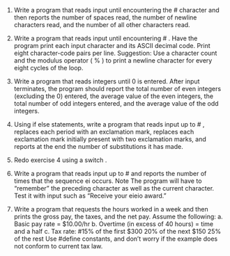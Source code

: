 
1. Write a program that reads input until encountering the # character and then reports
the number of spaces read, the number of newline characters read, and the number of all
other characters read.

2. Write a program that reads input until encountering # . Have the program print each
input character and its ASCII decimal code. Print eight character-code pairs per line.
Suggestion: Use a character count and the modulus operator ( % ) to print a newline
character for every eight cycles of the loop.

3. Write a program that reads integers until 0 is entered. After input terminates, the
program should report the total number of even integers (excluding the 0) entered, the
average value of the even integers, the total number of odd integers entered, and the
average value of the odd integers.

4. Using if else statements, write a program that reads input up to # , replaces each period
with an exclamation mark, replaces each exclamation mark initially present with two
exclamation marks, and reports at the end the number of substitutions it has made.

5. Redo exercise 4 using a switch .

6. Write a program that reads input up to # and reports the number of times that the
sequence ei occurs.
Note
The program will have to “remember” the preceding character as well as the current character.
Test it with input such as “Receive your eieio award.”

7. Write a program that requests the hours worked in a week and then prints the gross pay,
the taxes, and the net pay. Assume the following:
a. Basic pay rate = $10.00/hr
b. Overtime (in excess of 40 hours) = time and a half
c. Tax rate: #15% of the first $300
20% of the next $150
25% of the rest
Use #define constants, and don’t worry if the example does not conform to current
tax law.
